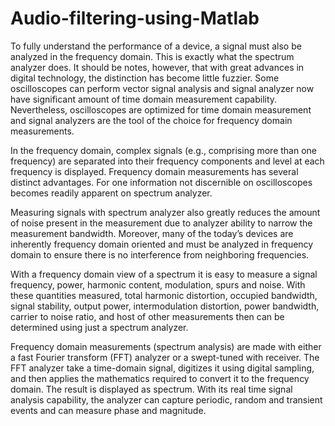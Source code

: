 # Audio-filtering-using-Matlab

To fully understand the performance of a device, a signal must also be analyzed in the frequency domain. This is exactly what the spectrum analyzer does. It should be notes, however, that with great advances in digital technology, the distinction has become little fuzzier. Some oscilloscopes can perform vector signal analysis and signal analyzer now have significant amount of time domain measurement capability. Nevertheless, oscilloscopes are optimized for time domain measurement and signal analyzers are the tool of the choice for frequency domain measurements.

In the frequency domain, complex signals (e.g., comprising more than one frequency) are separated into their frequency components and level at each frequency is displayed. Frequency domain measurements has several distinct advantages. For one information not discernible on oscilloscopes becomes readily apparent on spectrum analyzer.

Measuring signals with spectrum analyzer also greatly reduces the amount of noise present in the measurement due to analyzer ability to narrow the measurement bandwidth. Moreover, many of the today’s devices are inherently frequency domain oriented and must be analyzed in frequency domain to ensure there is no interference from neighboring   frequencies.

With a frequency domain view of a spectrum it is easy to measure a signal frequency, power, harmonic content, modulation, spurs and noise. With these quantities measured, total harmonic distortion, occupied bandwidth, signal stability, output power, intermodulation distortion, power bandwidth, carrier to noise ratio, and host of other measurements then can be determined using just a spectrum analyzer.

Frequency domain measurements (spectrum analysis) are made with either a fast Fourier transform (FFT) analyzer or a swept-tuned with receiver. The FFT analyzer take a time-domain signal, digitizes it using digital sampling, and then applies the mathematics required to convert it to the frequency domain. The result is displayed as spectrum. With its real time signal analysis capability, the analyzer can capture periodic, random and transient events and can measure phase and magnitude.
